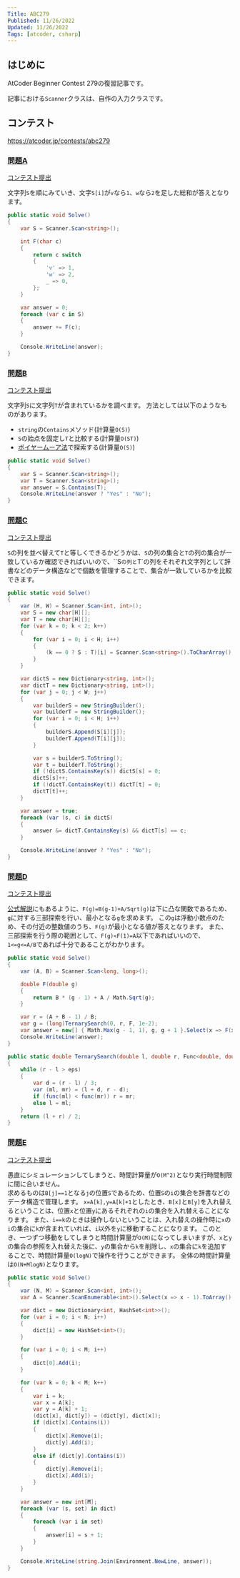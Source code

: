 ```yaml
---
Title: ABC279
Published: 11/26/2022
Updated: 11/26/2022
Tags: [atcoder, csharp]
---
```


## はじめに

AtCoder Beginner Contest 279の復習記事です。

記事における`Scanner`クラスは、自作の入力クラスです。

## コンテスト

<https://atcoder.jp/contests/abc279>

### [問題A](https://atcoder.jp/contests/abc279/tasks/abc279_a)

[コンテスト提出](https://atcoder.jp/contests/ABC279/submissions/36792996)

文字列`S`を順にみていき、文字`S[i]`が`v`なら`1`、`w`なら`2`を足した総和が答えとなります。

```csharp
public static void Solve()
{
    var S = Scanner.Scan<string>();

    int F(char c)
    {
        return c switch
        {
            'v' => 1,
            'w' => 2,
            _ => 0,
        };
    }

    var answer = 0;
    foreach (var c in S)
    {
        answer += F(c);
    }

    Console.WriteLine(answer);
}
```

### [問題B](https://atcoder.jp/contests/abc279/tasks/abc279_b)

[コンテスト提出](https://atcoder.jp/contests/ABC279/submissions/36797148)

文字列`S`に文字列`T`が含まれているかを調べます。
方法としては以下のようなものがあります。

- `string`の`Contains`メソッド(計算量`O(S)`)
- `S`の始点を固定し`T`と比較する(計算量`O(ST)`)
- [ボイヤームーア法](https://ja.wikipedia.org/wiki/%E3%83%9C%E3%82%A4%E3%83%A4%E3%83%BC-%E3%83%A0%E3%83%BC%E3%82%A2%E6%96%87%E5%AD%97%E5%88%97%E6%A4%9C%E7%B4%A2%E3%82%A2%E3%83%AB%E3%82%B4%E3%83%AA%E3%82%BA%E3%83%A0)で探索する(計算量`O(S)`)

```csharp
public static void Solve()
{
    var S = Scanner.Scan<string>();
    var T = Scanner.Scan<string>();
    var answer = S.Contains(T);
    Console.WriteLine(answer ? "Yes" : "No");
}
```

### [問題C](https://atcoder.jp/contests/abc279/tasks/abc279_c)

[コンテスト提出](https://atcoder.jp/contests/ABC279/submissions/36802481)

`S`の列を並べ替えて`T`と等しくできるかどうかは、`S`の列の集合と`T`の列の集合が一致しているか確認できればいいので、``S`の列と`T`の列をそれぞれ文字列として辞書などのデータ構造などで個数を管理することで、集合が一致しているかを比較できます。

```csharp
public static void Solve()
{
    var (H, W) = Scanner.Scan<int, int>();
    var S = new char[H][];
    var T = new char[H][];
    for (var k = 0; k < 2; k++)
    {
        for (var i = 0; i < H; i++)
        {
            (k == 0 ? S : T)[i] = Scanner.Scan<string>().ToCharArray();
        }
    }

    var dictS = new Dictionary<string, int>();
    var dictT = new Dictionary<string, int>();
    for (var j = 0; j < W; j++)
    {
        var builderS = new StringBuilder();
        var builderT = new StringBuilder();
        for (var i = 0; i < H; i++)
        {
            builderS.Append(S[i][j]);
            builderT.Append(T[i][j]);
        }

        var s = builderS.ToString();
        var t = builderT.ToString();
        if (!dictS.ContainsKey(s)) dictS[s] = 0;
        dictS[s]++;
        if (!dictT.ContainsKey(t)) dictT[t] = 0;
        dictT[t]++;
    }

    var answer = true;
    foreach (var (s, c) in dictS)
    {
        answer &= dictT.ContainsKey(s) && dictT[s] == c;
    }

    Console.WriteLine(answer ? "Yes" : "No");
}
```

### [問題D](https://atcoder.jp/contests/abc279/tasks/abc279_d)

[コンテスト提出](https://atcoder.jp/contests/ABC279/submissions/36815340)

[公式解説](https://atcoder.jp/contests/ABC279/editorial/5288)にもあるように、`F(g)=B(g-1)+A/Sqrt(g)`は下に凸な関数であるため、`g`に対する三部探索を行い、最小となる`g`を求めます。
この`g`は浮動小数点のため、その付近の整数値のうち、`F(g)`が最小となる値が答えとなります。
また、三部探索を行う際の範囲として、`F(g)<F(1)=A`以下であればいいので、`1<=g<=A/B`であれば十分であることがわかります。

```csharp
public static void Solve()
{
    var (A, B) = Scanner.Scan<long, long>();

    double F(double g)
    {
        return B * (g - 1) + A / Math.Sqrt(g);
    }

    var r = (A + B - 1) / B;
    var g = (long)TernarySearch(0, r, F, 1e-2);
    var answer = new[] { Math.Max(g - 1, 1), g, g + 1 }.Select(x => F(x)).Min();
    Console.WriteLine(answer);
}

public static double TernarySearch(double l, double r, Func<double, double> func, double eps = 1e-9)
{
    while (r - l > eps)
    {
        var d = (r - l) / 3;
        var (ml, mr) = (l + d, r - d);
        if (func(ml) < func(mr)) r = mr;
        else l = ml;
    }
    return (l + r) / 2;
}
```

### [問題E](https://atcoder.jp/contests/abc279/tasks/abc279_e)

[コンテスト提出](https://atcoder.jp/contests/ABC279/submissions/36822297)

愚直にシミュレーションしてしまうと、時間計算量が`O(M^2)`となり実行時間制限に間に合いません。  
求めるものは`B[j]==1`となる`j`の位置`S`であるため、位置`S`の`i`の集合を辞書などのデータ構造で管理します。
`x=A[k],y=A[k]+1`としたとき、`B[x]`と`B[y]`を入れ替えるということは、位置`x`と位置`y`にあるそれぞれの`i`の集合を入れ替えることになります。
また、`i==k`のときは操作しないということは、入れ替えの操作時に`x`の`i`の集合に`k`が含まれていれば、`i`以外を`y`に移動することになります。
このとき、一つずつ移動をしてしまうと時間計算量が`O(M)`になってしまいますが、`x`と`y`の集合の参照を入れ替えた後に、`y`の集合から`k`を削除し、`x`の集合に`k`を追加することで、時間計算量`O(logN)`で操作を行うことができます。
全体の時間計算量は`O(N+MlogN)`となります。

```csharp
public static void Solve()
{
    var (N, M) = Scanner.Scan<int, int>();
    var A = Scanner.ScanEnumerable<int>().Select(x => x - 1).ToArray();

    var dict = new Dictionary<int, HashSet<int>>();
    for (var i = 0; i < N; i++)
    {
        dict[i] = new HashSet<int>();
    }

    for (var i = 0; i < M; i++)
    {
        dict[0].Add(i);
    }

    for (var k = 0; k < M; k++)
    {
        var i = k;
        var x = A[k];
        var y = A[k] + 1;
        (dict[x], dict[y]) = (dict[y], dict[x]);
        if (dict[x].Contains(i))
        {
            dict[x].Remove(i);
            dict[y].Add(i);
        }
        else if (dict[y].Contains(i))
        {
            dict[y].Remove(i);
            dict[x].Add(i);
        }
    }

    var answer = new int[M];
    foreach (var (s, set) in dict)
    {
        foreach (var i in set)
        {
            answer[i] = s + 1;
        }
    }

    Console.WriteLine(string.Join(Environment.NewLine, answer));
}
```
